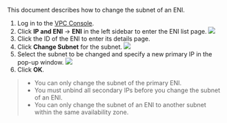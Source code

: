 This document describes how to change the subnet of an ENI.
1. Log in to the [VPC Console](https://console.cloud.tencent.com/vpc).
2. Click **IP and ENI** -> **ENI** in the left sidebar to enter the ENI list page.
![](https://main.qcloudimg.com/raw/011cadeb3efb542f5bc62197e28212f8.png)
3. Click the ID of the ENI to enter its details page.
4. Click **Change Subnet** for the subnet.
![](https://main.qcloudimg.com/raw/ca351583b467976fd2ba29aef1dd17fa.png)
5. Select the subnet to be changed and specify a new primary IP in the pop-up window.
![](https://main.qcloudimg.com/raw/8fbc63af36c9e65b6d4ea185f45c3b17.png)
6. Click **OK**.

>
>- You can only change the subnet of the primary ENI.
>- You must unbind all secondary IPs before you change the subnet of an ENI.
>- You can only change the subnet of an ENI to another subnet within the same availability zone.
